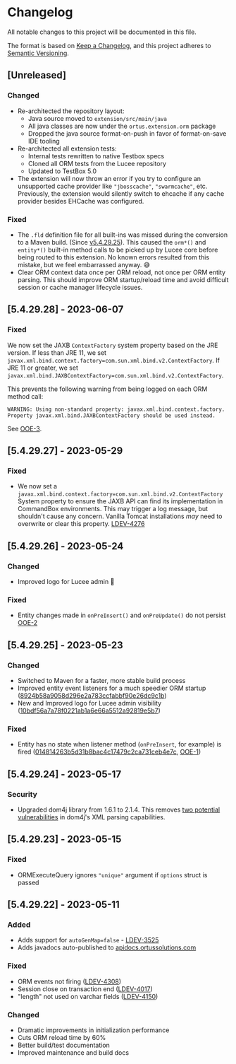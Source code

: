 # Changelog

All notable changes to this project will be documented in this file.

The format is based on [Keep a Changelog](https://keepachangelog.com/en/1.0.0/),
and this project adheres to [Semantic Versioning](https://semver.org/spec/v2.0.0.html).

## [Unreleased]

### Changed

* Re-architected the repository layout:
  * Java source moved to `extension/src/main/java`
  * All java classes are now under the `ortus.extension.orm` package
  * Dropped the java source format-on-push in favor of format-on-save IDE tooling
* Re-architected all extension tests:
  * Internal tests rewritten to native Testbox specs
  * Cloned all ORM tests from the Lucee repository
  * Updated to TestBox 5.0
* The extension will now throw an error if you try to configure an unsupported cache provider like `"jbosscache"`, `"swarmcache"`, etc. Previously, the extension would silently switch to ehcache if any cache provider besides EHCache was configured.

### Fixed

* The `.fld` definition file for all built-ins was missed during the conversion to a Maven build. (Since [v5.4.29.25](https://github.com/Ortus-Solutions/extension-hibernate/releases/tag/v5.4.29.25)). This caused the `orm*()` and `entity*()` built-in method calls to be picked up by Lucee core before being routed to this extension. No known errors resulted from this mistake, but we feel embarrassed anyway. 😅
* Clear ORM context data once per ORM reload, not once per ORM entity parsing. This should improve ORM startup/reload time and avoid difficult session or cache manager lifecycle issues.

## [5.4.29.28] - 2023-06-07

### Fixed

We now set the JAXB `ContextFactory` system property based on the JRE version. If less than JRE 11, we set `javax.xml.bind.context.factory=com.sun.xml.bind.v2.ContextFactory`. If JRE 11 or greater, we set `javax.xml.bind.JAXBContextFactory=com.sun.xml.bind.v2.ContextFactory`.

This prevents the following warning from being logged on each ORM method call:

```
WARNING: Using non-standard property: javax.xml.bind.context.factory. Property javax.xml.bind.JAXBContextFactory should be used instead.
```

See [OOE-3](https://ortussolutions.atlassian.net/browse/OOE-3).

## [5.4.29.27] - 2023-05-29

### Fixed

- We now set a `javax.xml.bind.context.factory=com.sun.xml.bind.v2.ContextFactory` System property to ensure the JAXB API can find its implementation in CommandBox environments. This may trigger a log message, but shouldn't cause any concern. Vanilla Tomcat installations *may* need to overwrite or clear this property. [LDEV-4276](https://luceeserver.atlassian.net/browse/)

## [5.4.29.26] - 2023-05-24

### Changed

- Improved logo for Lucee admin 🤩

### Fixed

- Entity changes made in `onPreInsert()` and `onPreUpdate()` do not persist [OOE-2](https://ortussolutions.atlassian.net/browse/OOE-2)

## [5.4.29.25] - 2023-05-23

### Changed

- Switched to Maven for a faster, more stable build process
- Improved entity event listeners for a much speedier ORM startup ([8924b58a9058d296e2a783ccfabbf90e26dc9c1b](https://github.com/Ortus-Solutions/extension-hibernate/commit/8924b58a9058d296e2a783ccfabbf90e26dc9c1b))
- New and Improved logo for Lucee admin visibility ([10bdf56a7a78f0221ab1a6e66a5512a92819e5b7](https://github.com/Ortus-Solutions/extension-hibernate/commit/10bdf56a7a78f0221ab1a6e66a5512a92819e5b7))

### Fixed

- Entity has no state when listener method (`onPreInsert`, for example) is fired ([014814263b5d31b8bac4c17479c2ca731ceb4e7c](https://github.com/Ortus-Solutions/extension-hibernate/commit/014814263b5d31b8bac4c17479c2ca731ceb4e7c), [OOE-1](https://ortussolutions.atlassian.net/browse/OOE-1))

## [5.4.29.24] - 2023-05-17

### Security

- Upgraded dom4j library from 1.6.1 to 2.1.4. This removes [two potential vulnerabilities](https://mvnrepository.com/artifact/dom4j/dom4j/1.6.1) in dom4j's XML parsing capabilities.

## [5.4.29.23] - 2023-05-15

### Fixed

- ORMExecuteQuery ignores `"unique"` argument if `options` struct is passed

## [5.4.29.22] - 2023-05-11

### Added

- Adds support for `autoGenMap=false` - [LDEV-3525](https://luceeserver.atlassian.net/browse/LDEV-3525)
- Adds javadocs auto-published to [apidocs.ortussolutions.com](https://apidocs.ortussolutions.com/#/lucee/hibernate-extension/)

### Fixed

- ORM events not firing ([LDEV-4308](https://luceeserver.atlassian.net/browse/LDEV-4308))
- Session close on transaction end ([LDEV-4017](https://luceeserver.atlassian.net/browse/LDEV-4017))
- "length" not used on varchar fields ([LDEV-4150](https://luceeserver.atlassian.net/browse/LDEV-4150))

### Changed

- Dramatic improvements in initialization performance
- Cuts ORM reload time by 60%
- Better build/test documentation
- Improved maintenance and build docs